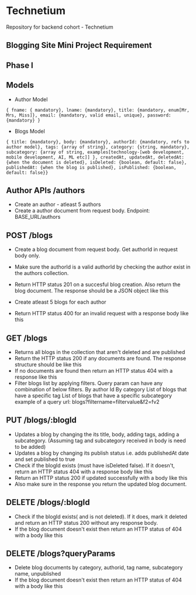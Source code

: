# Technetium

Repository for backend cohort - Technetium

## Blogging Site Mini Project Requirement

## Phase I

## Models

- Author Model

```
{ fname: { mandatory}, lname: {mandatory}, title: {mandatory, enum[Mr, Mrs, Miss]}, email: {mandatory, valid email, unique}, password: {mandatory} }
```

- Blogs Model

```
{ title: {mandatory}, body: {mandatory}, authorId: {mandatory, refs to author model}, tags: {array of string}, category: {string, mandatory}, subcategory: {array of string, examples[technology-[web development, mobile development, AI, ML etc]] }, createdAt, updatedAt, deletedAt: {when the document is deleted}, isDeleted: {boolean, default: false}, publishedAt: {when the blog is published}, isPublished: {boolean, default: false}}
```

## Author APIs /authors

- Create an author - atleast 5 authors
- Create a author document from request body. Endpoint: BASE_URL/authors

## POST /blogs

- Create a blog document from request body. Get authorId in request body only.

- Make sure the authorId is a valid authorId by checking the author exist in the authors collection.

- Return HTTP status 201 on a succesful blog creation. Also return the blog document. The response should be a JSON object like this

- Create atleast 5 blogs for each author

- Return HTTP status 400 for an invalid request with a response body like this

## GET /blogs

- Returns all blogs in the collection that aren't deleted and are published
- Return the HTTP status 200 if any documents are found. The response structure should be like this
- If no documents are found then return an HTTP status 404 with a response like this
- Filter blogs list by applying filters. Query param can have any combination of below filters.
  By author Id
  By category
  List of blogs that have a specific tag
  List of blogs that have a specific subcategory example of a query url: blogs?filtername=filtervalue&f2=fv2

## PUT /blogs/:blogId

- Updates a blog by changing the its title, body, adding tags, adding a subcategory. (Assuming tag and subcategory received in body is need to be added)
- Updates a blog by changing its publish status i.e. adds publishedAt date and set published to true
- Check if the blogId exists (must have isDeleted false). If it doesn't, return an HTTP status 404 with a response body like this
- Return an HTTP status 200 if updated successfully with a body like this
- Also make sure in the response you return the updated blog document.

## DELETE /blogs/:blogId

- Check if the blogId exists( and is not deleted). If it does, mark it deleted and return an HTTP status 200 without any response body.
- If the blog document doesn't exist then return an HTTP status of 404 with a body like this

## DELETE /blogs?queryParams

- Delete blog documents by category, authorid, tag name, subcategory name, unpublished
- If the blog document doesn't exist then return an HTTP status of 404 with a body like this
